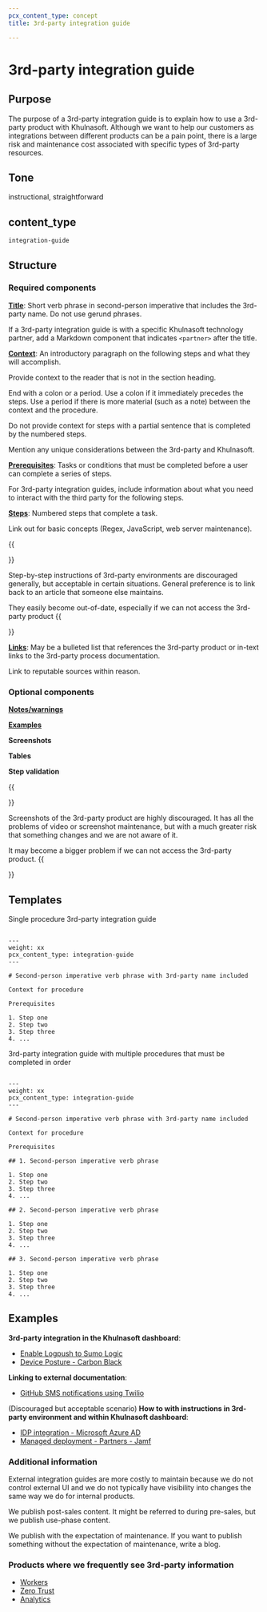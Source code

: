 ```yaml
---
pcx_content_type: concept
title: 3rd-party integration guide

---
```


# 3rd-party integration guide

## Purpose

The purpose of a 3rd-party integration guide is to explain how to use a 3rd-party product with Khulnasoft. Although we want to help our customers as integrations between different products can be a pain point, there is a large risk and maintenance cost associated with specific types of 3rd-party resources.

## Tone

instructional, straightforward

## content_type

`integration-guide`

## Structure

### Required components

[**Title**](/style-guide/documentation-content-strategy/component-attributes/titles/): Short verb phrase in second-person imperative that includes the 3rd-party name. Do not use gerund phrases.

  If a 3rd-party integration guide is with a specific Khulnasoft technology partner, add a Markdown component that indicates `<partner>` after the title.

[**Context**](/style-guide/documentation-content-strategy/component-attributes/context/): An introductory paragraph on the following steps and what they will accomplish.

  Provide context to the reader that is not in the section heading.

  End with a colon or a period. Use a colon if it immediately precedes the steps. Use a period if there is more material (such as a note) between the context and the procedure.

  Do not provide context for steps with a partial sentence that is completed by the numbered steps.

  Mention any unique considerations between the 3rd-party and Khulnasoft.

[**Prerequisites**](/style-guide/documentation-content-strategy/component-attributes/prerequisites/): Tasks or conditions that must be completed before a user can complete a series of steps.

  For 3rd-party integration guides, include information about what you need to interact with the third party for the following steps.

[**Steps**](/style-guide/documentation-content-strategy/component-attributes/steps-tasks-procedures/): Numbered steps that complete a task.

  Link out for basic concepts (Regex, JavaScript, web server maintenance).

{{<Aside type="warning">}}

Step-by-step instructions of 3rd-party environments are discouraged generally, but acceptable in certain situations. General preference is to link back to an article that someone else maintains.

They easily become out-of-date, especially if we can not access the 3rd-party product
{{</Aside>}}

[**Links**](/style-guide/documentation-content-strategy/component-attributes/links/): May be a bulleted list that references the 3rd-party product or in-text links to the 3rd-party process documentation.

  Link to reputable sources within reason.

### Optional components

[**Notes/warnings**](/style-guide/documentation-content-strategy/component-attributes/notes-tips-warnings/)

[**Examples**](/style-guide/documentation-content-strategy/component-attributes/examples/)

**Screenshots**

**Tables**

**Step validation**

{{<Aside type="note">}}

Screenshots of the 3rd-party product are highly discouraged. It has all the problems of video or screenshot maintenance, but with a much greater risk that something changes and we are not aware of it.

It may become a bigger problem if we can not access the 3rd-party product.
{{</Aside>}}

## Templates

Single procedure 3rd-party integration guide

```

---
weight: xx
pcx_content_type: integration-guide
---

# Second-person imperative verb phrase with 3rd-party name included

Context for procedure

Prerequisites

1. Step one
2. Step two
3. Step three
4. ...
```

3rd-party integration guide with multiple procedures that must be completed in order
```

---
weight: xx
pcx_content_type: integration-guide
---

# Second-person imperative verb phrase with 3rd-party name included

Context for procedure

Prerequisites

## 1. Second-person imperative verb phrase

1. Step one
2. Step two
3. Step three
4. ...

## 2. Second-person imperative verb phrase

1. Step one
2. Step two
3. Step three
4. ...

## 3. Second-person imperative verb phrase

1. Step one
2. Step two
3. Step three
4. ...
```

## Examples

**3rd-party integration in the Khulnasoft dashboard**:

+ [Enable Logpush to Sumo Logic](/logs/get-started/enable-destinations/sumo-logic/)
+ [Device Posture - Carbon Black](/cloudflare-one/identity/devices/warp-client-checks/carbon-black/)

**Linking to external documentation**:

+ [GitHub SMS notifications using Twilio](/workers/tutorials/github-sms-notifications-using-twilio/#sending-a-text-with-twilio)

(Discouraged but acceptable scenario) **How to with instructions in 3rd-party environment and within Khulnasoft dashboard**:

+ [IDP integration - Microsoft Azure AD](/cloudflare-one/identity/idp-integration/azuread/)
+ [Managed deployment - Partners - Jamf](/cloudflare-one/connections/connect-devices/warp/deployment/mdm-deployment/partners/jamf/)

### Additional information

External integration guides are more costly to maintain because we do not control external UI and we do not typically have visibility into changes the same way we do for internal products.

We publish post-sales content. It might be referred to during pre-sales, but we publish use-phase content.

We publish with the expectation of maintenance. If you want to publish something without the expectation of maintenance, write a blog.

### Products where we frequently see 3rd-party information

+ [Workers](/workers/tutorials/)
+ [Zero Trust](/cloudflare-one/identity/idp-integration/)
+ [Analytics](/analytics/analytics-integrations/)
